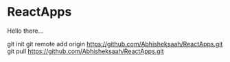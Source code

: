 # ReactApps
Hello there...



git init
git remote add origin https://github.com/Abhisheksaah/ReactApps.git
git pull https://github.com/Abhisheksaah/ReactApps.git
